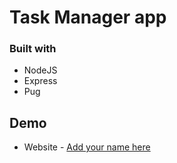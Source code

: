 # Task Manager app

### Built with

- NodeJS
- Express
- Pug


## Demo

- Website - [Add your name here](https://www.your-site.com)

